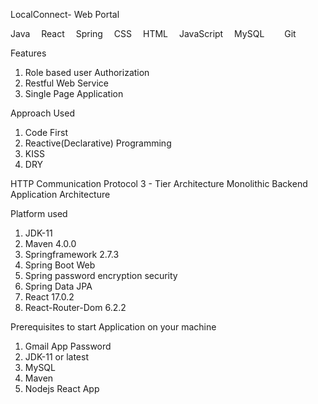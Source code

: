 LocalConnect- Web Portal


Java  React  Spring  CSS  HTML  JavaScript  MySQL   Git

Features

1. Role based user Authorization
2. Restful Web Service
3. Single Page Application


Approach Used

1. Code First
2. Reactive(Declarative) Programming
3. KISS
4. DRY

   
HTTP Communication Protocol
3 - Tier Architecture
Monolithic Backend Application Architecture


Platform used
1. JDK-11
2. Maven 4.0.0
3. Springframework 2.7.3
4. Spring Boot Web
5. Spring password encryption security
6. Spring Data JPA
7. React 17.0.2
8. React-Router-Dom 6.2.2


Prerequisites to start Application on your machine
1. Gmail App Password
2. JDK-11 or latest
3. MySQL
4. Maven
5. Nodejs
React App
